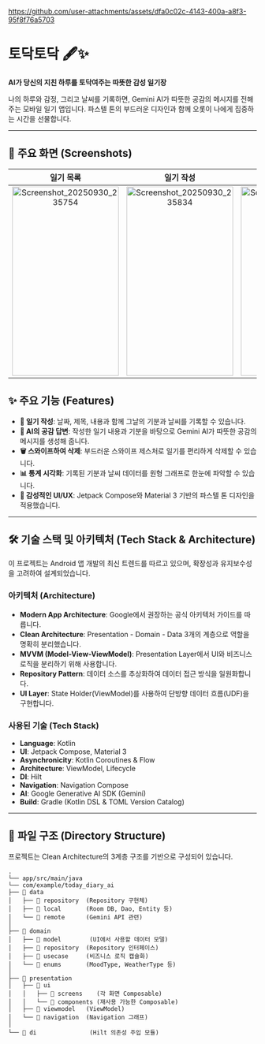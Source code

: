 
https://github.com/user-attachments/assets/dfa0c02c-4143-400a-a8f3-95f8f76a5703
# 토닥토닥 🖋️✨

**AI가 당신의 지친 하루를 토닥여주는 따뜻한 감성 일기장**

나의 하루와 감정, 그리고 날씨를 기록하면, Gemini AI가 따뜻한 공감의 메시지를 전해주는 모바일 일기 앱입니다. 파스텔 톤의 부드러운 디자인과 함께 오롯이 나에게 집중하는 시간을 선물합니다.

---

## 📸 주요 화면 (Screenshots)

| 일기 목록 | 일기 작성 | 통계 화면 | 시연 영상 |
| :---: | :---: | :---: | :---: | 
| <img width="216" height="384" alt="Screenshot_20250930_235754" src="https://github.com/user-attachments/assets/9bab24d7-af3a-423a-9ab8-9ae0923268c7" /> | <img width="216" height="384" alt="Screenshot_20250930_235834" src="https://github.com/user-attachments/assets/6beae41e-b108-4657-8284-fa12d45fc97c" /> | <img width="216" height="384" alt="Screenshot_20250930_235820" src="https://github.com/user-attachments/assets/c7823844-24ad-4fea-a6ac-10506a9ade15" /> | https://github.com/user-attachments/assets/d43c995a-3454-4cac-b46e-7f6558361702 |

## ✨ 주요 기능 (Features)

* **📝 일기 작성**: 날짜, 제목, 내용과 함께 그날의 기분과 날씨를 기록할 수 있습니다.
* **🤖 AI의 공감 답변**: 작성한 일기 내용과 기분을 바탕으로 Gemini AI가 따뜻한 공감의 메시지를 생성해 줍니다.
* **🗑️ 스와이프하여 삭제**: 부드러운 스와이프 제스처로 일기를 편리하게 삭제할 수 있습니다.
* **📊 통계 시각화**: 기록된 기분과 날씨 데이터를 원형 그래프로 한눈에 파악할 수 있습니다.
* **🎨 감성적인 UI/UX**: Jetpack Compose와 Material 3 기반의 파스텔 톤 디자인을 적용했습니다.

---

## 🛠️ 기술 스택 및 아키텍처 (Tech Stack & Architecture)

이 프로젝트는 Android 앱 개발의 최신 트렌드를 따르고 있으며, 확장성과 유지보수성을 고려하여 설계되었습니다.

### 아키텍처 (Architecture)

* **Modern App Architecture**: Google에서 권장하는 공식 아키텍처 가이드를 따릅니다.
* **Clean Architecture**: Presentation - Domain - Data 3개의 계층으로 역할을 명확히 분리했습니다.
* **MVVM (Model-View-ViewModel)**: Presentation Layer에서 UI와 비즈니스 로직을 분리하기 위해 사용합니다.
* **Repository Pattern**: 데이터 소스를 추상화하여 데이터 접근 방식을 일원화합니다.
* **UI Layer**: State Holder(ViewModel)를 사용하여 단방향 데이터 흐름(UDF)을 구현합니다.

### 사용된 기술 (Tech Stack)

* **Language**: Kotlin
* **UI**: Jetpack Compose, Material 3
* **Asynchronicity**: Kotlin Coroutines & Flow
* **Architecture**: ViewModel, Lifecycle
* **DI**: Hilt
* **Navigation**: Navigation Compose
* **AI**: Google Generative AI SDK (Gemini)
* **Build**: Gradle (Kotlin DSL & TOML Version Catalog)

---

## 📁 파일 구조 (Directory Structure)

프로젝트는 Clean Architecture의 3계층 구조를 기반으로 구성되어 있습니다.
```
.
└── app/src/main/java
└── com/example/today_diary_ai
├── 📂 data
│   ├── 📂 repository  (Repository 구현체)
│   ├── 📂 local       (Room DB, Dao, Entity 등)
│   └── 📂 remote      (Gemini API 관련)
│
├── 📂 domain
│   ├── 📂 model        (UI에서 사용할 데이터 모델)
│   ├── 📂 repository  (Repository 인터페이스)
│   ├── 📂 usecase     (비즈니스 로직 캡슐화)
│   └── 📂 enums       (MoodType, WeatherType 등)
│
├── 📂 presentation
│   ├── 📂 ui
│   │   ├── 📂 screens    (각 화면 Composable)
│   │   └── 📂 components (재사용 가능한 Composable)
│   ├── 📂 viewmodel   (ViewModel)
│   └── 📂 navigation  (Navigation 그래프)
│
└── 📂 di               (Hilt 의존성 주입 모듈)
```
